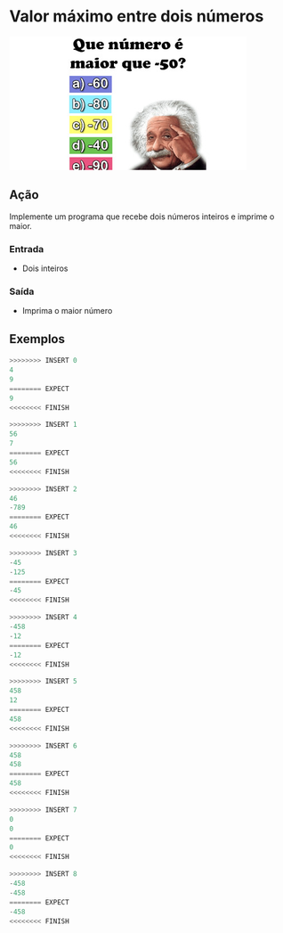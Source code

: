 # Valor máximo entre dois números

![Imagem eh Positivo](cover.jpg)

## Ação

Implemente um programa que recebe dois números inteiros e imprime o maior.

### Entrada

- Dois inteiros

### Saída

- Imprima o maior número

## Exemplos

```py
>>>>>>>> INSERT 0
4
9
======== EXPECT
9
<<<<<<<< FINISH
```

```py
>>>>>>>> INSERT 1
56
7
======== EXPECT
56
<<<<<<<< FINISH
```

```py
>>>>>>>> INSERT 2
46
-789
======== EXPECT
46
<<<<<<<< FINISH
```

```py
>>>>>>>> INSERT 3
-45
-125
======== EXPECT
-45
<<<<<<<< FINISH
```

```py
>>>>>>>> INSERT 4
-458
-12
======== EXPECT
-12
<<<<<<<< FINISH
```

```py
>>>>>>>> INSERT 5
458
12
======== EXPECT
458
<<<<<<<< FINISH
```

```py
>>>>>>>> INSERT 6
458
458
======== EXPECT
458
<<<<<<<< FINISH
```

```py
>>>>>>>> INSERT 7
0
0
======== EXPECT
0
<<<<<<<< FINISH
```

```py
>>>>>>>> INSERT 8
-458
-458
======== EXPECT
-458
<<<<<<<< FINISH
```
